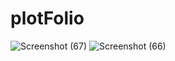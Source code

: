 # plotFolio
![Screenshot (67)](https://github.com/Abhishekranjan2020/portfolic/assets/120122687/18b3a3c7-c509-49bc-9958-80f257165aed)
![Screenshot (66)](https://github.com/Abhishekranjan2020/portfolic/assets/120122687/ba78461e-fece-4dcb-b7b9-68185bf9b911)
